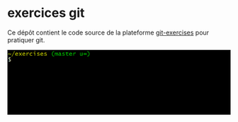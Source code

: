 # exercices git
















Ce dépôt contient le code source de la plateforme [git-exercises](https://gitexercises.fracz.com/) pour pratiquer git.
















![git-exercises](frontend/public/images/intro.gif)
